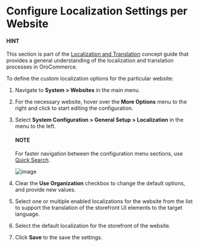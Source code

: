 <a id="sys-websites-sysconfig-general-setup-localization"></a>

# Configure Localization Settings per Website

#### HINT
This section is part of the [Localization and Translation](../../../../../../concept-guides/administration/localization/index.md#concept-guide-localization-translation) concept guide that provides a general understanding of the localization and translation processes in OroCommerce.

To define the custom localization options for the particular website:

1. Navigate to **System > Websites** in the main menu.
2. For the necessary website, hover over the <i class="fa fa-ellipsis-h fa-lg" aria-hidden="true"></i> **More Options** menu to the right and click <i class="fas fa-cog" aria-hidden="true"></i> to start editing the configuration.
3. Select **System Configuration > General Setup > Localization** in the menu to the left.

   #### NOTE
   For faster navigation between the configuration menu sections, use [Quick Search](../../../../configuration/quick-search.md#user-guide-system-configuration-quick-search).

   ![image](user/img/system/websites/web_configuration/localization_configuration_website.png)
4. Clear the **Use Organization** checkbox to change the default options, and provide new values.
5. Select one or multiple enabled localizations for the website from the list to support the translation of the storefront UI elements to the target language.
6. Select the default localization for the storefront of the website.
7. Click **Save** to the save the settings.

<!-- fa-bars = fa-navicon -->
<!-- Ic Tiles is used as Set As Default in saved views, and as tiles in display layout options -->
<!-- IcPencil refers to Rename in Commerce and Inline Editing in CRM -->
<!-- Check mark in the square. -->
<!-- SortDesc is also used as drop-down arrow -->
